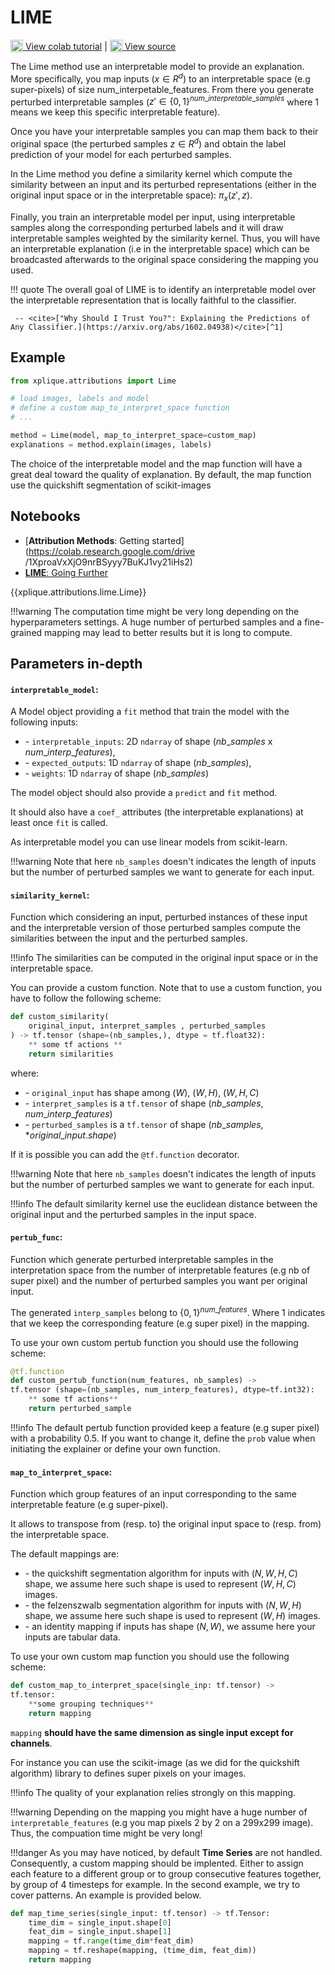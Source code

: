 # LIME

<sub><img src="https://upload.wikimedia.org/wikipedia/commons/d/d0/Google_Colaboratory_SVG_Logo.svg" width="20"></sub>[ View colab tutorial](https://colab.research.google.com/drive/1frholXRE4XQQ3W5yZuPQ2-xqc-LTczfT?authuser=1) | <sub><img src="https://github.githubassets.com/images/modules/logos_page/GitHub-Mark.png" width="20"></sub>[ View source](https://github.com/deel-ai/xplique/blob/master/xplique/attributions/lime.py)

The Lime method use an interpretable model to provide an explanation.
More specifically, you map inputs ($x \in R^d$) to an interpretable space (e.g super-pixels) of size num_interpetable_features.
From there you generate perturbed interpretable samples ($z' \in \{0,1\}^{num\_interpretable\_samples}$
where $1$ means we keep this specific interpretable feature).

Once you have your interpretable samples you can map them back to their original space
(the perturbed samples $z \in R^d$) and obtain the label prediction of your model for each perturbed
samples.

In the Lime method you define a similarity kernel which compute the similarity between an input and
its perturbed representations (either in the original input space or in the interpretable space):
$\pi_x(z',z)$.

Finally, you train an interpretable model per input, using interpretable samples along the
corresponding perturbed labels and it will draw interpretable samples weighted by the similarity kernel.
Thus, you will have an interpretable explanation (i.e in the interpretable space) which can be
broadcasted afterwards to the original space considering the mapping you used.

!!! quote
    The overall goal of LIME is to identify an interpretable model over the interpretable representation that is locally faithful to the classifier.

     -- <cite>["Why Should I Trust You?": Explaining the Predictions of Any Classifier.](https://arxiv.org/abs/1602.04938)</cite>[^1]

## Example

```python
from xplique.attributions import Lime

# load images, labels and model
# define a custom map_to_interpret_space function
# ...

method = Lime(model, map_to_interpret_space=custom_map)
explanations = method.explain(images, labels)
```

The choice of the interpretable model and the map function will have a great deal toward the quality of explanation.
By default, the map function use the quickshift segmentation of scikit-images

## Notebooks

- [**Attribution Methods**: Getting started](https://colab.research.google.com/drive
/1XproaVxXjO9nrBSyyy7BuKJ1vy21iHs2)
- [**LIME**: Going Further](https://colab.research.google.com/drive/1frholXRE4XQQ3W5yZuPQ2-xqc-LTczfT?authuser=1)

{{xplique.attributions.lime.Lime}}

[^1]: ["Why Should I Trust You?": Explaining the Predictions of Any Classifier.](https://arxiv.org/abs/1602.04938)

!!!warning
    The computation time might be very long depending on the hyperparameters settings.
    A huge number of perturbed samples and a fine-grained mapping may lead to better
    results but it is long to compute.

## Parameters in-depth

#### `interpretable_model`:

A Model object providing a `fit` method that train the model with the following inputs:

-   \- `interpretable_inputs`: 2D `ndarray` of shape ($nb\_samples$ x $num\_interp\_features$),
-   \- `expected_outputs`: 1D `ndarray` of shape ($nb\_samples$),
-   \- `weights`: 1D `ndarray` of shape ($nb\_samples$)

The model object should also provide a `predict` and `fit` method.

It should also have a `coef_` attributes (the interpretable explanations) at least
once `fit` is called.

As interpretable model you can use linear models from scikit-learn.

!!!warning
    Note that here `nb_samples` doesn't indicates the length of inputs but the number of
    perturbed samples we want to generate for each input.

#### `similarity_kernel`:

Function which considering an input, perturbed instances of these input and
the interpretable version of those perturbed samples compute the similarities between
the input and the perturbed samples.

!!!info
    The similarities can be computed in the original input space or in the interpretable
    space.

You can provide a custom function. Note that to use a custom function, you have to
follow the following scheme:

```python
def custom_similarity(
    original_input, interpret_samples , perturbed_samples
) -> tf.tensor (shape=(nb_samples,), dtype = tf.float32):
    ** some tf actions **
    return similarities
```

where:

-   \- `original_input` has shape among $(W)$, $(W, H)$, $(W, H, C)$
-   \- `interpret_samples` is a `tf.tensor` of shape $(nb\_samples, num\_interp\_features)$
-   \- `perturbed_samples` is a `tf.tensor` of shape $(nb\_samples, *original\_input.shape)$

If it is possible you can add the `@tf.function` decorator.

!!!warning
    Note that here `nb_samples` doesn't indicates the length of inputs but the number of
    perturbed samples we want to generate for each input.

!!!info
    The default similarity kernel use the euclidean distance between the original input and
    the perturbed samples in the input space.

#### `pertub_func`:

Function which generate perturbed interpretable samples in the interpretation space from
the number of interpretable features (e.g nb of super pixel) and the number of perturbed
samples you want per original input.

The generated `interp_samples` belong to $\{0,1\}^{num\_features}$. Where $1$ indicates that we
keep the corresponding feature (e.g super pixel) in the mapping.

To use your own custom pertub function you should use the following scheme:

```python
@tf.function
def custom_pertub_function(num_features, nb_samples) ->
tf.tensor (shape=(nb_samples, num_interp_features), dtype=tf.int32):
    ** some tf actions**
    return perturbed_sample
```

!!!info
    The default pertub function provided keep a feature (e.g super pixel) with a
    probability 0.5.
    If you want to change it, define the `prob` value when initiating the explainer or define your own function.

#### `map_to_interpret_space`:

Function which group features of an input corresponding to the same interpretable
feature (e.g super-pixel).

It allows to transpose from (resp. to) the original input space to (resp. from)
the interpretable space.

The default mappings are:

- \- the quickshift segmentation algorithm for inputs with $(N, W, H, C)$ shape,
we assume here such shape is used to represent $(W, H, C)$ images.
- \- the felzenszwalb segmentation algorithm for inputs with $(N, W, H)$ shape,
we assume here such shape is used to represent $(W, H)$ images.
- \- an identity mapping if inputs has shape $(N, W)$, we assume here your inputs
are tabular data.

To use your own custom map function you should use the following scheme:

```python
def custom_map_to_interpret_space(single_inp: tf.tensor) ->
tf.tensor:
    **some grouping techniques**
    return mapping
```

`mapping` **should have the same dimension as single input except for channels**.

For instance you can use the scikit-image (as we did for the quickshift algorithm)
library to defines super pixels on your images.

!!!info
    The quality of your explanation relies strongly on this mapping.

!!!warning
    Depending on the mapping you might have a huge number of `interpretable_features` 
    (e.g you map pixels 2 by 2 on a 299x299 image). Thus, the compuation time might
    be very long!

!!!danger
    As you may have noticed, by default **Time Series** are not handled. Consequently, a custom mapping should be implented. Either to assign each feature to a different group or to group consecutive features together, by group of 4 timesteps for example. In the second example, we try to cover patterns. An example is provided below.

```python
def map_time_series(single_input: tf.tensor) -> tf.Tensor:
    time_dim = single_input.shape[0]
    feat_dim = single_input.shape[1]
    mapping = tf.range(time_dim*feat_dim)
    mapping = tf.reshape(mapping, (time_dim, feat_dim))
    return mapping
```